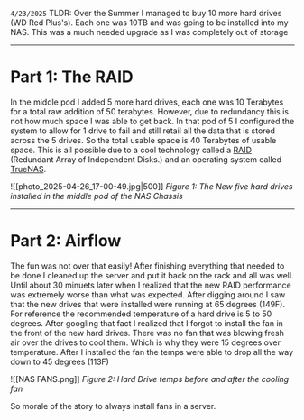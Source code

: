 `4/23/2025` 
TLDR: Over the Summer I managed to buy 10 more hard drives (WD Red Plus's). Each one was 10TB and was going to be installed into my NAS. This was a much needed upgrade as I was completely out of storage 

---
# Part 1: The RAID
In the middle pod I added 5 more hard drives, each one was 10 Terabytes for a total raw addition of 50 terabytes. However, due to redundancy this is not how much space I was able to get back. In that pod of 5 I configured the system to allow for 1 drive to fail and still retail all the data that is stored across the 5 drives. So the total usable space is 40 Terabytes of usable space. This is all possible due to a cool technology called a [RAID](https://en.wikipedia.org/wiki/RAID) (Redundant Array of Independent Disks.) and an operating system called [TrueNAS](https://www.truenas.com/).

![[photo_2025-04-26_17-00-49.jpg|500]]
*Figure 1: The New five hard drives installed in the middle pod of the NAS Chassis*

---
# Part 2: Airflow
The fun was not over that easily! After finishing everything that needed to be done I cleaned up the server and put it back on the rack and all was well. Until about 30 minuets later when I realized that the new RAID performance was extremely worse than what was expected. After digging around I saw that the new drives that were installed were running at 65 degrees (149F). For reference the recommended temperature of a hard drive is 5 to 50 degrees. After googling that fact I realized that I forgot to install the fan in the front of the new hard drives. There was no fan that was blowing fresh air over the drives to cool them. Which is why they were 15 degrees over temperature. After I installed the fan the temps were able to drop all the way down to 45 degrees (113F) 

![[NAS FANS.png]]
*Figure 2: Hard Drive temps before and after the cooling fan*

So morale of the story to always install fans in a server.
